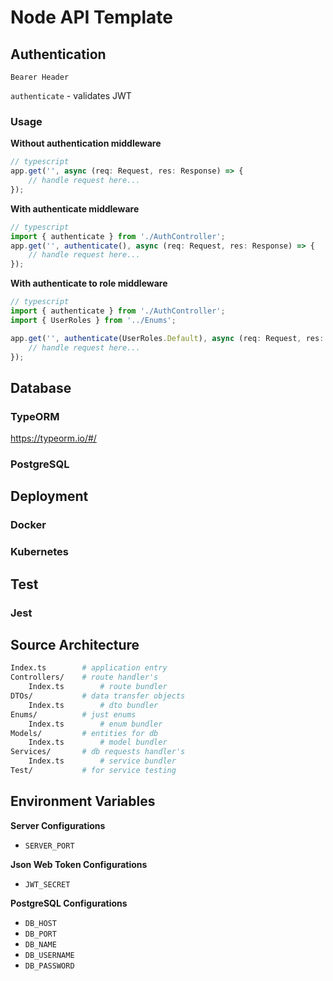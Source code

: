 # Node API Template

## Authentication

`Bearer Header`

`authenticate` - validates JWT

### Usage

**Without authentication middleware**

```typescript
// typescript
app.get('', async (req: Request, res: Response) => {
	// handle request here...
});
```

**With authenticate middleware**

```typescript
// typescript
import { authenticate } from './AuthController';
app.get('', authenticate(), async (req: Request, res: Response) => {
	// handle request here...
});
```

**With authenticate to role middleware**

```typescript
// typescript
import { authenticate } from './AuthController';
import { UserRoles } from '../Enums';

app.get('', authenticate(UserRoles.Default), async (req: Request, res: Response) => {
	// handle request here...
});
```

## Database

### TypeORM

https://typeorm.io/#/

### PostgreSQL

## Deployment

### Docker

### Kubernetes

## Test

### Jest

## Source Architecture

```bash
Index.ts        # application entry
Controllers/    # route handler's
    Index.ts        # route bundler
DTOs/           # data transfer objects
    Index.ts        # dto bundler
Enums/          # just enums
    Index.ts        # enum bundler
Models/         # entities for db
    Index.ts        # model bundler
Services/       # db requests handler's
    Index.ts        # service bundler
Test/           # for service testing
```

## Environment Variables

**Server Configurations**

-   `SERVER_PORT`

**Json Web Token Configurations**

-   `JWT_SECRET`

**PostgreSQL Configurations**

-   `DB_HOST`
-   `DB_PORT`
-   `DB_NAME`
-   `DB_USERNAME`
-   `DB_PASSWORD`
